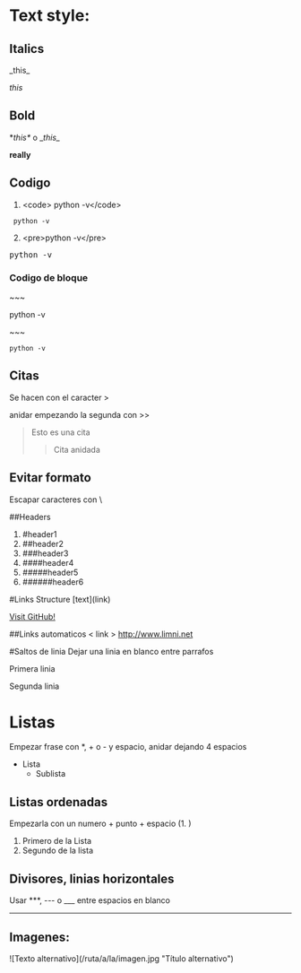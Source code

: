 # Text style:

## Italics
\_this_

_this_

## Bold
\**this\** o \__this\__

**really**

## Codigo
1. \<code> python -v\</code>

<code> python -v</code>

2. \<pre>python -v\</pre>

<pre>python -v</pre>

### Codigo de bloque
\~~~

python -v

\~~~

~~~
python -v
~~~

## Citas

Se hacen con el caracter >

anidar empezando la segunda con >>

>Esto es una cita
>> Cita anidada

## Evitar formato
Escapar caracteres con \

##Headers
1. \#header1
2. \##header2
3. \###header3
4. \####header4
5. \#####header5
6. \######header6

#Links
Structure \[text](link)

[Visit GitHub!](www.github.com)

##Links automaticos
<  link >
<http://www.limni.net>

#Saltos de linia
Dejar una linia en blanco entre parrafos

Primera linia

Segunda linia

# Listas

Empezar frase con *, + o - y espacio, anidar dejando 4 espacios

* Lista
    - Sublista

## Listas ordenadas

Empezarla con un numero + punto + espacio (1. )
1. Primero de la Lista
2. Segundo de la lista



## Divisores, linias horizontales
Usar ***, --- o ___ entre espacios en blanco

***

## Imagenes:
\![Texto alternativo]\(/ruta/a/la/imagen.jpg "Título alternativo")
